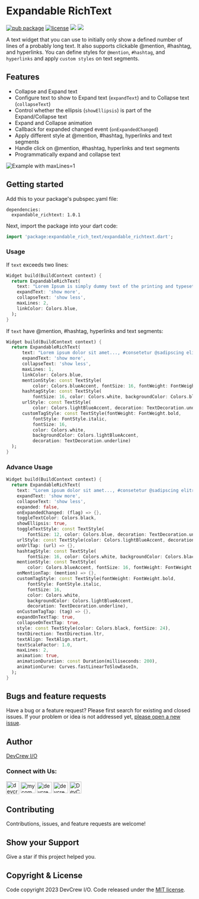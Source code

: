 # Expandable RichText

[![pub package](https://img.shields.io/pub/v/expandable_richtext.svg)](https://pub.dev/packages/expandable_richtext)
[![license](https://img.shields.io/badge/license-MIT-green)](https://github.com/DevCrew-io/expandable-richtext/blob/main/LICENSE)
![](https://img.shields.io/badge/Code-Dart-informational?style=flat&logo=dart&color=29B1EE)
![](https://img.shields.io/badge/Code-Flutter-informational?style=flat&logo=flutter&color=0C459C)

A text widget that you can use to initially only show a defined number of lines of a probably long
text. It also supports clickable @‌mention, #hashtag, and hyperlinks. You can define styles
for `@‌mention`, `#hashtag`, and `hyperlinks` and apply `custom styles` on text segments.

## Features

- Collapse and Expand text
- Configure text to show to Expand text (`expandText`) and to Collapse text (`collapseText`)
- Control whether the ellipsis (`showEllipsis`) is part of the Expand/Collapse text
- Expand and Collapse animation
- Callback for expanded changed event (`onExpandedChanged`)
- Apply different style at @‌mention, #hashtag, hyperlinks and text segments
- Handle click on @‌mention, #hashtag, hyperlinks and text segments
- Programmatically expand and collapse text

![Example with maxLines=1](https://user-images.githubusercontent.com/85495993/225886368-8b2f9130-3af3-411c-8a21-e817c1a92873.gif)

## Getting started

Add this to your package's pubspec.yaml file:

```
dependencies:
  expandable_richtext: 1.0.1
```

Next, import the package into your dart code:

```dart
import 'package:expandable_rich_text/expandable_richtext.dart';
```

### Usage

If `text` exceeds two lines:

```dart
Widget build(BuildContext context) {
  return ExpandableRichText(
    text: "Lorem Ipsum is simply dummy text of the printing and typesetting industry. Lorem Ipsum has been the industry's standard dummy text ever since the 1500s, when an unknown printer took a galley of type and scrambled it to make a type specimen book. It has survived not only five centuries, but also the leap into electronic typesetting, remaining essentially unchanged. It was popularised in the 1960s with the release of Letraset sheets containing Lorem Ipsum passages, and more recently with desktop publishing software like Aldus PageMaker including versions of Lorem Ipsum.",
    expandText: 'show more',
    collapseText: 'show less',
    maxLines: 2,
    linkColor: Colors.blue,
  );
}
```

If `text` have @‌mention, #hashtag, hyperlinks and text segments:

```dart
Widget build(BuildContext context) {
  return ExpandableRichText(
      text: "Lorem ipsum dolor sit amet..., #consetetur @sadipscing elitr, <tag1>I am Admin1</tag1> tempor invidunt ut labore et dolore magna aliquyam erat, sed diam voluptua. <tag2>I am employee1</tag2> At vero eos et accusam et justo duo dolores et ea rebum Stet clita kasd gubergren, no sea takimata sanctus est Lorem ipsum www.galley.com dolor sit amet. Lorem ipsum dolor sit amet, consetetur sadipscing elitr, <tag1>I am Admin2</tag1> diam nonumy eirmod tempor invidunt ut labore et dolore magna aliquyam erat, sed diam voluptua. At vero eos et accusam et justo duo dolores et ea rebum. Stet clita kasd gubergren, no sea takimata sanctus est Lorem ipsum dolor sit amet. Lorem ipsum dolor sit amet, consetetur sadipscing elitr, sed diam nonumy eirmod tempor invidunt ut labore et dolore magna aliquyam erat, sed diam voluptua. At vero eos et accusam et justo duo dolores et ea rebum. <tag2>I am employee2</tag2> Stet clita kasd gubergren, no sea takimata sanctus est Lorem ipsum dolor sit amet.",
      expandText: 'show more',
      collapseText: 'show less',
      maxLines: 1,
      linkColor: Colors.blue,
      mentionStyle: const TextStyle(
          color: Colors.blueAccent, fontSize: 16, fontWeight: FontWeight.bold),
      hashtagStyle: const TextStyle(
          fontSize: 16, color: Colors.white, backgroundColor: Colors.black87),
      urlStyle: const TextStyle(
          color: Colors.lightBlueAccent, decoration: TextDecoration.underline),
      customTagStyle: const TextStyle(fontWeight: FontWeight.bold,
          fontStyle: FontStyle.italic,
          fontSize: 16,
          color: Colors.white,
          backgroundColor: Colors.lightBlueAccent,
          decoration: TextDecoration.underline)
  );
}
```

### Advance Usage

```dart
Widget build(BuildContext context) {
  return ExpandableRichText(
    text: "Lorem ipsum dolor sit amet..., #consetetur @sadipscing elitr, <tag1>I am Admin1</tag1> tempor invidunt ut labore et dolore magna aliquyam erat, sed diam voluptua. <tag2>I am employee1</tag2> At vero eos et accusam et justo duo dolores et ea rebum Stet clita kasd gubergren, no sea takimata sanctus est Lorem ipsum www.galley.com dolor sit amet. Lorem ipsum dolor sit amet, consetetur sadipscing elitr, <tag1>I am Admin2</tag1> diam nonumy eirmod tempor invidunt ut labore et dolore magna aliquyam erat, sed diam voluptua. At vero eos et accusam et justo duo dolores et ea rebum. Stet clita kasd gubergren, no sea takimata sanctus est Lorem ipsum dolor sit amet. Lorem ipsum dolor sit amet, consetetur sadipscing elitr, sed diam nonumy eirmod tempor invidunt ut labore et dolore magna aliquyam erat, sed diam voluptua. At vero eos et accusam et justo duo dolores et ea rebum. <tag2>I am employee2</tag2> Stet clita kasd gubergren, no sea takimata sanctus est Lorem ipsum dolor sit amet.",
    expandText: 'show more',
    collapseText: 'show less',
    expanded: false,
    onExpandedChanged: (flag) => {},
    toggleTextColor: Colors.black,
    showEllipsis: true,
    toggleTextStyle: const TextStyle(
        fontSize: 12, color: Colors.blue, decoration: TextDecoration.underline),
    urlStyle: const TextStyle(color: Colors.lightBlueAccent, decoration: TextDecoration.underline),
    onUrlTap: (url) => {},
    hashtagStyle: const TextStyle(
        fontSize: 16, color: Colors.white, backgroundColor: Colors.black87),
    mentionStyle: const TextStyle(
        color: Colors.blueAccent, fontSize: 16, fontWeight: FontWeight.bold),
    onMentionTap: (mention) => {},
    customTagStyle: const TextStyle(fontWeight: FontWeight.bold,
        fontStyle: FontStyle.italic,
        fontSize: 16,
        color: Colors.white,
        backgroundColor: Colors.lightBlueAccent,
        decoration: TextDecoration.underline),
    onCustomTagTap: (tag) => {},
    expandOnTextTap: true,
    collapseOnTextTap: true,
    style: const TextStyle(color: Colors.black, fontSize: 24),
    textDirection: TextDirection.ltr,
    textAlign: TextAlign.start,
    textScaleFactor: 1.0,
    maxLines: 2,
    animation: true,
    animationDuration: const Duration(milliseconds: 200),
    animationCurve: Curves.fastLinearToSlowEaseIn,
  );
}
```

## Bugs and feature requests

Have a bug or a feature request? Please first search for existing and closed issues. If your problem
or idea is not addressed
yet, [please open a new issue](https://github.com/DevCrew-io/expandable-richtext/issues/new).

## Author

[DevCrew I/O](https://devcrew.io/)
<h3 align=“left”>Connect with Us:</h3>
<p align="left">
<a href="https://devcrew.io" target="blank"><img align="center" src="https://devcrew.io/wp-content/uploads/2022/09/logo.svg" alt="devcrew.io" height="35" width="35" /></a>
<a href="https://www.linkedin.com/company/devcrew-io/mycompany/" target="blank"><img align="center" src="https://raw.githubusercontent.com/rahuldkjain/github-profile-readme-generator/master/src/images/icons/Social/linked-in-alt.svg" alt="mycompany" height="30" width="40" /></a>
<a href="https://www.facebook.com/devcrew.io" target="blank"><img align="center" src="https://raw.githubusercontent.com/rahuldkjain/github-profile-readme-generator/master/src/images/icons/Social/facebook.svg" alt="devcrew.io" height="30" width="40" /></a>
<a href="https://www.instagram.com/devcrew.io" target="blank"><img align="center" src="https://raw.githubusercontent.com/rahuldkjain/github-profile-readme-generator/master/src/images/icons/Social/instagram.svg" alt="devcrew.io" height="30" width="40" /></a>
<a href="https://github.com/DevCrew-io" target="blank"><img align="center" src="https://cdn-icons-png.flaticon.com/512/733/733553.png" alt="DevCrew-io" height="32" width="32" /></a>
</p>

## Contributing

Contributions, issues, and feature requests are welcome!

## Show your Support

Give a star if this project helped you.

## Copyright & License

Code copyright 2023 DevCrew I/O. Code released under
the [MIT license](https://github.com/DevCrew-io/expandable-richtext/blob/main/LICENSE).
